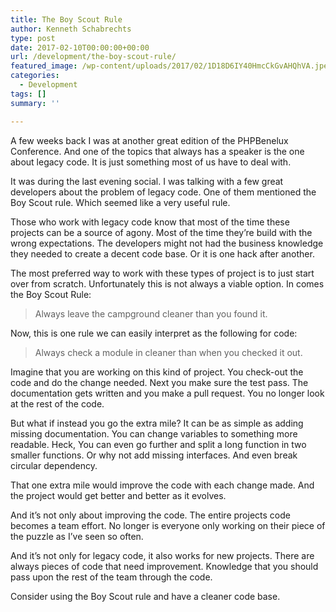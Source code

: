 ```yaml
---
title: The Boy Scout Rule
author: Kenneth Schabrechts
type: post
date: 2017-02-10T00:00:00+00:00
url: /development/the-boy-scout-rule/
featured_image: /wp-content/uploads/2017/02/1D18D6IY40HmcCkGvAHQhVA.jpeg
categories:
  - Development
tags: []
summary: ''

---
```

<p id="60ea" class="graf graf--p graf-after--figure">
  A few weeks back I was at another great edition of the PHPBenelux Conference. And one of the topics that always has a speaker is the one about legacy code. It is just something most of us have to deal with.
</p>

<p id="dcdb" class="graf graf--p graf-after--p">
  It was during the last evening social. I was talking with a few great developers about the problem of legacy code. One of them mentioned the Boy Scout rule. Which seemed like a very useful rule.
</p>

<p id="cefc" class="graf graf--p graf-after--p">
  Those who work with legacy code know that most of the time these projects can be a source of agony. Most of the time they’re build with the wrong expectations. The developers might not had the business knowledge they needed to create a decent code base. Or it is one hack after another.
</p>

<p id="87ab" class="graf graf--p graf-after--p">
  The most preferred way to work with these types of project is to just start over from scratch. Unfortunately this is not always a viable option. In comes the Boy Scout Rule:
</p>

<blockquote id="836b" class="graf graf--pullquote graf-after--p">
  <p>
    Always leave the campground cleaner than you found&nbsp;it.
  </p>
</blockquote>

<p id="5cb6" class="graf graf--p graf-after--pullquote">
  Now, this is one rule we can easily interpret as the following for code:
</p>

<blockquote id="cfae" class="graf graf--pullquote graf-after--p">
  <p>
    Always check a module in cleaner than when you checked it&nbsp;out.
  </p>
</blockquote>

<p id="2aba" class="graf graf--p graf-after--pullquote">
  Imagine that you are working on this kind of project. You check-out the code and do the change needed. Next you make sure the test pass. The documentation gets written and you make a pull request. You no longer look at the rest of the code.
</p>

<p id="d1fe" class="graf graf--p graf-after--p">
  But what if instead you go the extra mile? It can be as simple as adding missing documentation. You can change variables to something more readable. Heck, You can even go further and split a long function in two smaller functions. Or why not add missing interfaces. And even break circular dependency.
</p>

<p id="2f1f" class="graf graf--p graf-after--p">
  That one extra mile would improve the code with each change made. And the project would get better and better as it evolves.
</p>

<p id="5163" class="graf graf--p graf-after--p">
  And it’s not only about improving the code. The entire projects code becomes a team effort. No longer is everyone only working on their piece of the puzzle as I’ve seen so often.
</p>

<p id="8d16" class="graf graf--p graf-after--p">
  And it’s not only for legacy code, it also works for new projects. There are always pieces of code that need improvement. Knowledge that you should pass upon the rest of the team through the code.
</p>

<p id="fac3" class="graf graf--p graf-after--p graf--trailing">
  Consider using the Boy Scout rule and have a cleaner code base.
</p>